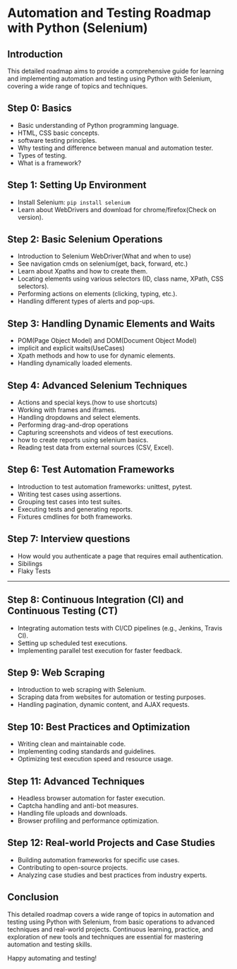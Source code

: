 # Automation and Testing Roadmap with Python (Selenium)

## Introduction
This detailed roadmap aims to provide a comprehensive guide for learning and implementing automation and testing using Python with Selenium, covering a wide range of topics and techniques.

## Step 0: Basics
- Basic understanding of Python programming language.
- HTML, CSS basic concepts.
- software testing principles.
- Why testing and difference between manual and automation tester.
- Types of testing.
- What is a framework?

## Step 1: Setting Up Environment
- Install Selenium: `pip install selenium`
- Learn about WebDrivers and download for chrome/firefox(Check on version).

## Step 2: Basic Selenium Operations
- Introduction to Selenium WebDriver(What and when to use)
- See navigation cmds on selenium(get, back, forward, etc.)
- Learn about Xpaths and how to create them.
- Locating elements using various selectors (ID, class name, XPath, CSS selectors).
- Performing actions on elements (clicking, typing, etc.).
- Handling different types of alerts and pop-ups.

## Step 3: Handling Dynamic Elements and Waits
- POM(Page Object Model) and DOM(Document Object Model)
- implicit and explicit waits(UseCases)
- Xpath methods and how to use for dynamic elements.
- Handling dynamically loaded elements.

## Step 4: Advanced Selenium Techniques
- Actions and special keys.(how to use shortcuts)
- Working with frames and iframes.
- Handling dropdowns and select elements.
- Performing drag-and-drop operations
- Capturing screenshots and videos of test executions.
- how to create reports using selenium basics.
- Reading test data from external sources (CSV, Excel).

## Step 6: Test Automation Frameworks
- Introduction to test automation frameworks: unittest, pytest.
- Writing test cases using assertions.
- Grouping test cases into test suites.
- Executing tests and generating reports.
- Fixtures cmdlines for both frameworks.

## Step 7: Interview questions
- How would you authenticate a page that requires email authentication.
- Sibilings
- Flaky Tests
--------------------------------------------------------------------------------------------------------------------------------------
## Step 8: Continuous Integration (CI) and Continuous Testing (CT)
- Integrating automation tests with CI/CD pipelines (e.g., Jenkins, Travis CI).
- Setting up scheduled test executions.
- Implementing parallel test execution for faster feedback.

## Step 9: Web Scraping
- Introduction to web scraping with Selenium.
- Scraping data from websites for automation or testing purposes.
- Handling pagination, dynamic content, and AJAX requests.

## Step 10: Best Practices and Optimization
- Writing clean and maintainable code.
- Implementing coding standards and guidelines.
- Optimizing test execution speed and resource usage.

## Step 11: Advanced Techniques
- Headless browser automation for faster execution.
- Captcha handling and anti-bot measures.
- Handling file uploads and downloads.
- Browser profiling and performance optimization.

## Step 12: Real-world Projects and Case Studies
- Building automation frameworks for specific use cases.
- Contributing to open-source projects.
- Analyzing case studies and best practices from industry experts.

## Conclusion
This detailed roadmap covers a wide range of topics in automation and testing using Python with Selenium, from basic operations to advanced techniques and real-world projects. Continuous learning, practice, and exploration of new tools and techniques are essential for mastering automation and testing skills.

Happy automating and testing!
